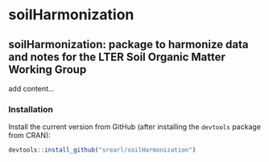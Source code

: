 soilHarmonization
================

<!-- README.md is generated from README.Rmd. Please edit the latter. -->
soilHarmonization: package to harmonize data and notes for the LTER Soil Organic Matter Working Group
-----------------------------------------------------------------------------------------------------

add content...

### Installation

Install the current version from GitHub (after installing the `devtools` package from CRAN):

``` r
devtools::install_github("srearl/soilHarmonization")
```
